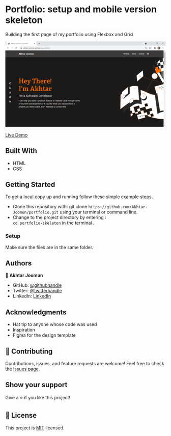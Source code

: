 # Portfolio: setup and mobile version skeleton
  Building the first page of my portfolio using Flexbox and Grid

![screenshot](./screenshot.png)

[Live Demo](https://akhtar-joomun.github.io/portfolio/)

## Built With
- HTML
- CSS

## Getting Started
To get a local copy up and running follow these simple example steps.

- Clone this repository with: git clone `https://github.com/Akhtar-Joomun/portfolio.git` using your terminal or command line.
- Change to the project directory by entering : <br>
  `cd portfolio-skeleton` in the terminal .

### Setup
Make sure the files are in the same folder.

## Authors

👤 **Akhtar Joomun**
- GitHub: [@githubhandle](https://github.com/Akhtar-Joomun)
- Twitter: [@twitterhandle](https://twitter.com/Akhtar54272024)
- LinkedIn: [LinkedIn](https://www.linkedin.com/in/akhtar-joomun-0b86021b8/)

## Acknowledgments
- Hat tip to anyone whose code was used
- Inspiration
- Figma for the design template

## 🤝 Contributing
Contributions, issues, and feature requests are welcome!
Feel free to check the [issues page](https://github.com/Akhtar-Joomun/portfolio/issues/).

## Show your support
Give a ⭐️ if you like this project!

## :memo: License
This project is [MIT](https://choosealicense.com/licenses/mit/) licensed.
